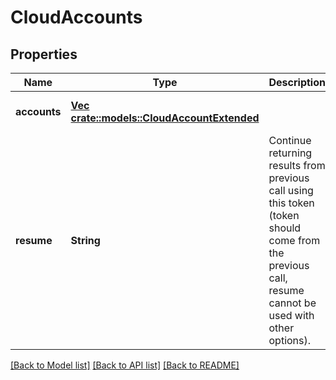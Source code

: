 # CloudAccounts

## Properties
Name | Type | Description | Notes
------------ | ------------- | ------------- | -------------
**accounts** | [**Vec <crate::models::CloudAccountExtended>**](CloudAccountExtended.md) |  | [optional] [default to null]
**resume** | **String** | Continue returning results from previous call using this token (token should come from the previous call, resume cannot be used with other options). | [optional] [default to null]

[[Back to Model list]](../README.md#documentation-for-models) [[Back to API list]](../README.md#documentation-for-api-endpoints) [[Back to README]](../README.md)


